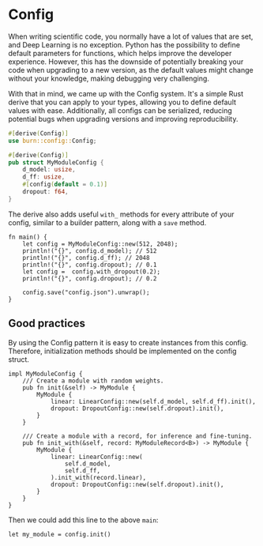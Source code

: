 # Config

When writing scientific code, you normally have a lot of values that are set, and Deep Learning is
no exception. Python has the possibility to define default parameters for functions, which helps
improve the developer experience. However, this has the downside of potentially breaking your code
when upgrading to a new version, as the default values might change without your knowledge, making
debugging very challenging.

With that in mind, we came up with the Config system. It's a simple Rust derive that you can apply
to your types, allowing you to define default values with ease. Additionally, all configs can be
serialized, reducing potential bugs when upgrading versions and improving reproducibility.

```rust , ignore
#[derive(Config)]
use burn::config::Config;

#[derive(Config)]
pub struct MyModuleConfig {
    d_model: usize,
    d_ff: usize,
    #[config(default = 0.1)]
    dropout: f64,
}
```

The derive also adds useful `with_` methods for every attribute of your config, similar to a builder
pattern, along with a `save` method.

```rust, ignore
fn main() {
    let config = MyModuleConfig::new(512, 2048);
    println!("{}", config.d_model); // 512
    println!("{}", config.d_ff); // 2048
    println!("{}", config.dropout); // 0.1
    let config =  config.with_dropout(0.2);
    println!("{}", config.dropout); // 0.2

    config.save("config.json").unwrap();
}
```

## Good practices

By using the Config pattern it is easy to create instances from this
config. Therefore, initialization methods should be implemented on the config struct.

```rust, ignore
impl MyModuleConfig {
    /// Create a module with random weights.
    pub fn init(&self) -> MyModule {
        MyModule {
            linear: LinearConfig::new(self.d_model, self.d_ff).init(),
            dropout: DropoutConfig::new(self.dropout).init(),
        }
    }

    /// Create a module with a record, for inference and fine-tuning.
    pub fn init_with(&self, record: MyModuleRecord<B>) -> MyModule {
        MyModule {
            linear: LinearConfig::new(
                self.d_model,
                self.d_ff,
            ).init_with(record.linear),
            dropout: DropoutConfig::new(self.dropout).init(),
        }
    }
}
```

Then we could add this line to the above `main`:

```rust, ignore
let my_module = config.init()
```
